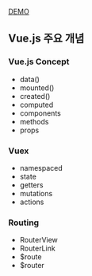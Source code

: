 [DEMO](https://calm-shortbread-22e0a1.netlify.app)

## Vue.js 주요 개념

### Vue.js Concept

- data()
- mounted()
- created()
- computed
- components
- methods
- props

### Vuex

- namespaced
- state
- getters
- mutations
- actions

### Routing

- RouterView
- RouterLink
- $route
- $router
